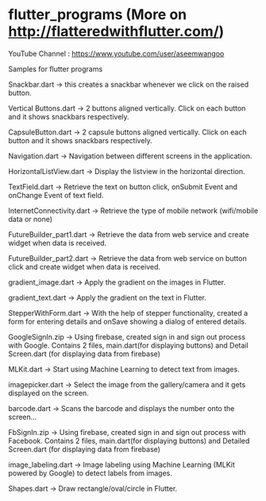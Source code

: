 # flutter_programs  (More on http://flatteredwithflutter.com/)
YouTube Channel : https://www.youtube.com/user/aseemwangoo

Samples for flutter programs

Snackbar.dart -> this creates a snackbar whenever we click on the raised button.

Vertical Buttons.dart -> 2 buttons aligned vertically. Click on each button and it shows snackbars respectively.

CapsuleButton.dart -> 2 capsule buttons aligned vertically. Click on each button and it shows snackbars respectively.

Navigation.dart -> Navigation between different screens in the application.

HorizontalListView.dart -> Display the listview in the horizontal direction.

TextField.dart -> Retrieve the text on button click, onSubmit Event and onChange Event of text field.

InternetConnectivity.dart -> Retrieve the type of mobile network (wifi/mobile data or none)

FutureBuilder_part1.dart -> Retrieve the data from web service and create widget when data is received.

FutureBuilder_part2.dart -> Retrieve the data from web service on button click and create widget when data is received.

gradient_image.dart -> Apply the gradient on the images in Flutter.

gradient_text.dart -> Apply the gradient on the text in Flutter.

StepperWithForm.dart -> With the help of stepper functionality, created a form for entering details and onSave showing a dialog of entered details.

GoogleSignIn.zip -> Using firebase, created sign in and sign out process with Google. Contains 2 files, main.dart(for displaying buttons) and Detail Screen.dart (for displaying data from firebase)

MLKit.dart -> Start using Machine Learning to detect text from images.

imagepicker.dart -> Select the image from the gallery/camera and it gets displayed on the screen.

barcode.dart -> Scans the barcode and displays the number onto the screen...

FbSignIn.zip -> Using firebase, created sign in and sign out process with Facebook. Contains 2 files, main.dart(for displaying buttons) and Detailed Screen.dart (for displaying data from firebase)

image_labeling.dart -> Image labeling using Machine Learning (MLKit powered by Google) to detect labels from images.

Shapes.dart -> Draw rectangle/oval/circle in Flutter.
